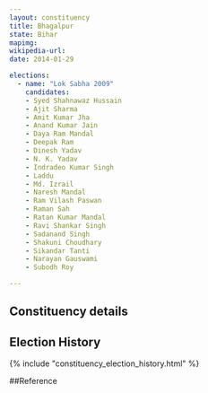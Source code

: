```yaml
---
layout: constituency
title: Bhagalpur
state: Bihar
mapimg: 
wikipedia-url: 
date: 2014-01-29

elections: 
  - name: "Lok Sabha 2009"
    candidates: 
    - Syed Shahnawaz Hussain 
    - Ajit Sharma 
    - Amit Kumar Jha 
    - Anand Kumar Jain 
    - Daya Ram Mandal 
    - Deepak Ram 
    - Dinesh Yadav 
    - N. K. Yadav 
    - Indradeo Kumar Singh 
    - Laddu 
    - Md. Izrail 
    - Naresh Mandal 
    - Ram Vilash Paswan 
    - Raman Sah 
    - Ratan Kumar Mandal 
    - Ravi Shankar Singh 
    - Sadanand Singh 
    - Shakuni Choudhary 
    - Sikandar Tanti 
    - Narayan Gauswami 
    - Subodh Roy 

---
```

## Constituency details


## Election History
{% include "constituency_election_history.html" %}

##Reference
